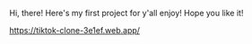 Hi, there! Here's my first project for y'all enjoy! Hope you like it!

https://tiktok-clone-3e1ef.web.app/
